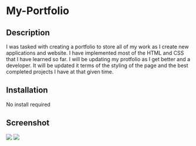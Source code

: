 # My-Portfolio

## Description
I was tasked with creating a portfolio to store all of my work as I create new applications and website. I have implemented most of the HTML and CSS that I have learned so far. I will be 
updating my protfolio as I get better and a developer. It will be updated it terms of the styling of the page and the best completed projects I have at that given time.

## Installation
No install required

## Screenshot
![](/screenshots/portfolio.1)
![](/screenshots/portfolio.2)